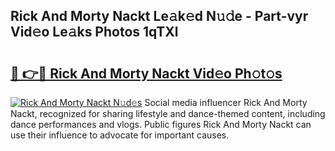 ## Rick And Morty Nackt Le𝚊k𝚎d N𝚞𝚍e - Part-vyr Vid𝚎o Le𝚊ks Photos 1qTXl

# <h2><a href="http://fb2kvn.evod.top/?m=Rick+And+Morty+Nackt">🔗 👉🔴 Rick And Morty Nackt Vid𝚎o Ph𝚘t𝚘s</a></h2>

[![Rick And Morty Nackt N𝚞d𝚎s](https://i.imgur.com/8V9OHl7.gif)](http://fb2kvn.evod.top/?m=Rick+And+Morty+Nackt)
Social media influencer Rick And Morty Nackt, recognized for sharing lifestyle and dance-themed content, including dance performances and vlogs. Public figures Rick And Morty Nackt can use their influence to advocate for important causes. 

